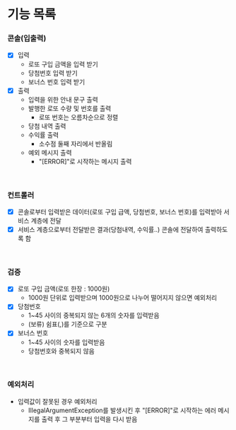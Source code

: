 # 기능 목록

### 콘솔(입출력)

- [x] 입력
    - 로또 구입 금액을 입력 받기
    - 당첨번호 입력 받기
    - 보너스 번호 입력 받기
- [x] 출력
    - 입력을 위한 안내 문구 출력
    - 발행한 로또 수량 및 번호를 출력
        - 로또 번호는 오름차순으로 정렬
    - 당첨 내역 출력
    - 수익률 출력
        - 소수점 둘째 자리에서 반올림
    - 예외 메시지 출력
        - "[ERROR]"로 시작하는 메시지 출력

<br> 

### 컨트롤러

- [x] 콘솔로부터 입력받은 데이터(로또 구입 급액, 당첨번호, 보너스 번호)를 입력받아 서비스 계층에 전달
- [x] 서비스 계층으로부터 전달받은 결과(당첨내역, 수익률..) 콘솔에 전달하여 출력하도록 함

<br> 

### 검증

- [x] 로또 구입 금액(로또 한장 : 1000원)
    - 1000원 단위로 입력받으며 1000원으로 나누어 떨어지지 않으면 예외처리
- [x] 당첨번호
    - 1~45 사이의 중복되지 않는 6개의 숫자를 입력받음
    - (보류) 쉼표(,)를 기준으로 구분
- [x] 보너스 번호
    - 1~45 사이의 숫자를 입력받음
    - 당첨번호와 중복되지 않음

<br> 

### 예외처리

- 입력값이 잘못된 경우 예외처리
    - IllegalArgumentException를 발생시킨 후 "[ERROR]"로 시작하는 에러 메시지를 출력 후 그 부분부터 입력을 다시 받음
